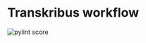 Transkribus workflow
====================
![pylint score](https://mperlet.github.io/pybadge/badges/9.26.svg)
